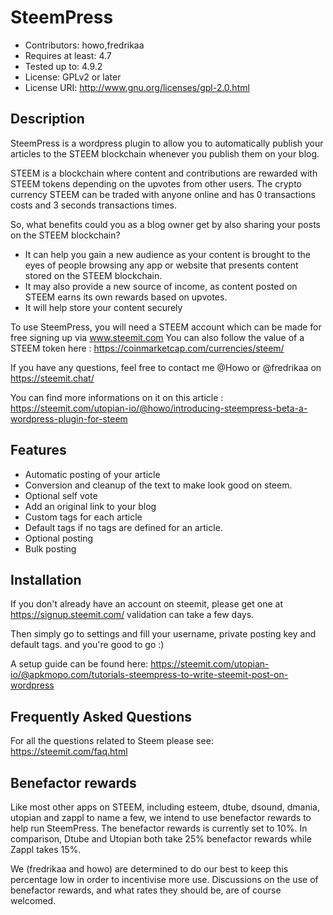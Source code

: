# SteemPress
- Contributors: howo,fredrikaa
- Requires at least: 4.7
- Tested up to: 4.9.2
- License: GPLv2 or later
- License URI: http://www.gnu.org/licenses/gpl-2.0.html

## Description

SteemPress is a wordpress plugin to allow you to automatically publish your articles to the STEEM blockchain whenever you publish them on your blog.

STEEM is a blockchain where content and contributions are rewarded with STEEM tokens depending on the upvotes from other users. The crypto currency STEEM can be traded with anyone online and has 0 transactions costs and 3 seconds transactions times.

So, what benefits could you as a blog owner get by also sharing your posts on the STEEM blockchain?

- It can help you gain a new audience as your content is brought to the eyes of people browsing any app or website that presents content stored on the STEEM blockchain.
- It may also provide a new source of income, as content posted on STEEM earns its own rewards based on upvotes.
- It will help store your content securely

To use SteemPress, you will need a STEEM account which can be made for free signing up via www.steemit.com
You can also follow the value of a STEEM token here : https://coinmarketcap.com/currencies/steem/

If you have any questions, feel free to contact me @Howo or @fredrikaa on https://steemit.chat/

You can find more informations on it on this article : https://steemit.com/utopian-io/@howo/introducing-steempress-beta-a-wordpress-plugin-for-steem

## Features

- Automatic posting of your article
- Conversion and cleanup of the text to make look good on steem.
- Optional self vote
- Add an original link to your blog
- Custom tags for each article
- Default tags if no tags are defined for an article.
- Optional posting 
- Bulk posting


## Installation

If you don't already have an account on steemit, please get one at https://signup.steemit.com/ validation can take a few days.

Then simply go to settings and fill your username, private posting key and default tags. and you're good to go :)

A setup guide can be found here:
https://steemit.com/utopian-io/@apkmopo.com/tutorials-steempress-to-write-steemit-post-on-wordpress

## Frequently Asked Questions

For all the questions related to Steem please see:
https://steemit.com/faq.html

## Benefactor rewards

Like most other apps on STEEM, including esteem, dtube, dsound, dmania, utopian and zappl to name a few, we intend to use benefactor rewards to help run SteemPress. The benefactor rewards is currently set to  10%. In comparison, Dtube and Utopian both take 25% benefactor rewards while Zappl takes 15%.

We (fredrikaa and howo) are determined to do our best to keep this percentage low in order to incentivise more use. Discussions on the use of benefactor rewards, and what rates they should be, are of course welcomed.
